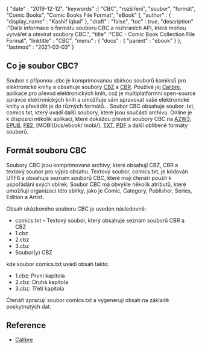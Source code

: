 {
  "date" : "2019-12-12",
  "keywords" :[ "CBC", "rozšíření", "soubor", "formát", "Comic Books", "Comic Books File Format", "eBook" ],
  "author" : {
    "display_name" : "Kashif Iqbal"
},
  "draft" : "false",
  "toc" : true,
  "description" :"Další informace o formátu souboru CBC a rozhraních API, která mohou vytvářet a otevírat soubory CBC.",
  "title" :"CBC - Comic Book Collection File Format",
  "linktitle" : "CBC",
  "menu" : {
    "docs" : {
      "parent" : "ebook"
}
},
  "lastmod" : "2021-03-03"
}

## Co je soubor CBC?

Soubor s příponou .cbc je komprimovanou sbírkou souborů komiksů pro elektronické knihy a obsahuje soubory [CBZ](/cs/ebook/cbz/) a [CBR](/cs/ebook/cbr/). Používá jej [Calibre](https://calibre-ebook.com/), aplikace pro převod elektronických knih, což je multiplatformní open-source správce elektronických knih a umožňuje vám spravovat vaše elektronické knihy a převádět je do různých formátů. . Soubor CBC obsahuje soubor .txt, comics.txt, který uvádí další soubory, které jsou součástí archivu. Online je k dispozici několik aplikací, které dokážou převést soubory CBC na [AZW3](/cs/ebook/azw3/), [EPUB](/cs/ebook/epub/), [FB2](/cs/ebook/fb2/), [MOBI](/cs/ebook/ mobi/), [TXT](/cs/word-processing/txt/), [PDF](/cs/pdf/) a další oblíbené formáty souborů.

## Formát souboru CBC

Soubory CBC jsou komprimované archivy, které obsahují CBZ, CBR a textový soubor pro výpis obsahu. Textový soubor, comics.txt, je kódován UTF8 a obsahuje seznam souborů CBC, které mají čtenáři použít k uspořádání svých sbírek. Soubor CBC má obvykle několik atributů, které umožňují organizaci této sbírky, jako je Comic, Category, Publisher, Series, Edition a Artist.

Obsah ukázkového souboru CBC je uveden následovně:

* comics.txt – Textový soubor, který obsahuje seznam souborů CBR a CBZ
* 1.cbz
* 2.cbz
* 3.cbz
* Soubor(y) CBZ

kde soubor comics.txt uvádí obsah takto:

* 1.cbz: První kapitola
* 2.cbz: Druhá kapitola
* 3.cbz: Třetí kapitola

Čtenáři zpracují soubor comics.txt a vygenerují obsah na základě poskytnutých dat.

## Reference

* [Calibre](https://calibre-ebook.com/)

